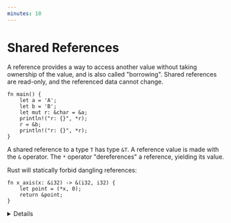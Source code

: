 ```yaml
---
minutes: 10
---
```


# Shared References

A reference provides a way to access another value without taking ownership
of the value, and is also called "borrowing". Shared references are read-only,
and the referenced data cannot change.

<!-- mdbook-xgettext: skip -->

```rust,editable
fn main() {
    let a = 'A';
    let b = 'B';
    let mut r: &char = &a;
    println!("r: {}", *r);
    r = &b;
    println!("r: {}", *r);
}
```

A shared reference to a type `T` has type `&T`. A reference value is made with
the `&` operator. The `*` operator "dereferences" a reference, yielding its
value.

Rust will statically forbid dangling references:

<!-- mdbook-xgettext: skip -->

```rust,editable,compile_fail
fn x_axis(x: &i32) -> &(i32, i32) {
    let point = (*x, 0);
    return &point;
}
```

<details>

- A reference is said to "borrow" the value it refers to, and this is a good
  model for students not familiar with pointers: code can use the reference to
  access the value, but is still "owned" by the original variable. The course
  will get into more detail on ownership in day 3.

- References are implemented as pointers, and a key advantage is that they can
  be much smaller than the thing they point to. Students familiar with C or C++
  will recognize references as pointers. Later parts of the course will cover
  how Rust prevents the memory-safety bugs that come from using raw pointers.

- Rust does not automatically create references for you - the `&` is always
  required.

- Rust will auto-dereference in some cases, in particular when invoking methods
  (try `r.is_ascii()`). There is no need for an `->` operator like in C++.

- In this example, `r` is mutable so that it can be reassigned (`r = &b`). Note
  that this re-binds `r`, so that it refers to something else. This is different
  from C++, where assignment to a reference changes the referenced value.

- A shared reference does not allow modifying the value it refers to, even if
  that value was mutable. Try `*r = 'X'`.

- Rust is tracking the lifetimes of all references to ensure they live long
  enough. Dangling references cannot occur in safe Rust. `x_axis` would return a
  reference to `point`, but `point` will be deallocated when the function
  returns, so this will not compile.

- We will talk more about borrowing when we get to ownership.

</details>
